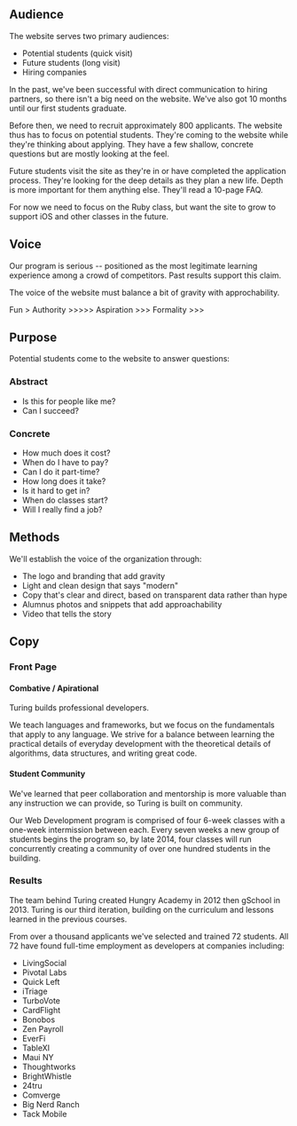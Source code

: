 ## Audience

The website serves two primary audiences:

* Potential students (quick visit)
* Future students (long visit)
* Hiring companies

In the past, we've been successful with direct communication to hiring partners, so there isn't a big need on the website. We've also got 10 months until our first students graduate.

Before then, we need to recruit approximately 800 applicants. The website thus has to focus on potential students. They're coming to the website while they're thinking about applying. They have a few shallow, concrete questions but are mostly looking at the feel.

Future students visit the site as they're in or have completed the application process. They're looking for the deep details as they plan a new life. Depth is more important for them anything else. They'll read a 10-page FAQ.

For now we need to focus on the Ruby class, but want the site to grow to support iOS and other classes in the future.

## Voice

Our program is serious -- positioned as the most legitimate learning experience among a crowd of competitors. Past results support this claim.

The voice of the website must balance a bit of gravity with approchability.

Fun        >
Authority  >>>>>
Aspiration >>>
Formality  >>>

## Purpose

Potential students come to the website to answer questions:

### Abstract

* Is this for people like me?
* Can I succeed?

### Concrete

* How much does it cost?
* When do I have to pay?
* Can I do it part-time?
* How long does it take?
* Is it hard to get in?
* When do classes start?
* Will I really find a job?

## Methods

We'll establish the voice of the organization through:

* The logo and branding that add gravity
* Light and clean design that says "modern"
* Copy that's clear and direct, based on transparent data rather than hype
* Alumnus photos and snippets that add approachability
* Video that tells the story

## Copy

### Front Page

#### Combative / Apirational

Turing builds professional developers. 

We teach languages and frameworks, but we focus on the fundamentals that apply to any language. We strive for a balance between learning the practical details of everyday development with the theoretical details of algorithms, data structures, and writing great code.

#### Student Community

We've learned that peer collaboration and mentorship is more valuable than any instruction we can provide, so Turing is built on community.

Our Web Development program is comprised of four 6-week classes with a one-week intermission between each. Every seven weeks a new group of students begins the program so, by late 2014, four classes will run concurrently creating a community of over one hundred students in the building.

### Results

The team behind Turing created Hungry Academy in 2012 then gSchool in 2013. Turing is our third iteration, building on the curriculum and lessons learned in the previous courses.

From over a thousand applicants we've selected and trained 72 students. All 72 have found full-time employment as developers at companies including:

* LivingSocial
* Pivotal Labs
* Quick Left
* iTriage
* TurboVote
* CardFlight
* Bonobos
* Zen Payroll
* EverFi
* TableXI
* Maui NY
* Thoughtworks
* BrightWhistle
* 24tru
* Comverge
* Big Nerd Ranch
* Tack Mobile
